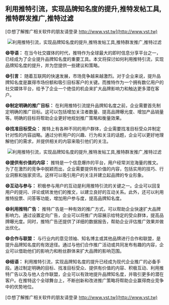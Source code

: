 ## **利用推特引流，实现品牌知名度的提升,推特发帖工具,推特群发推广,推特过滤**

[😍想了解推广相关软件的朋友请登录 http://www.vst.tw](http://www.vst.tw)

 <center><img src="https://vst.tw/MP4/tuiguang/png/2.png" alt="利用推特引流，实现品牌知名度的提升,推特发帖工具,推特群发推广,推特过滤"></center>

**😄导语：**
在当今社交媒体的时代，推特作为全球最大的即时信息分享平台之一，已经成为了企业提升品牌知名度的重要工具。本文将探讨如何利用推特引流，实现品牌知名度的提升，并为您提供一些建议和策略。

**😄引言：**
随着互联网的快速发展，市场竞争越来越激烈。对于企业来说，提升品牌知名度是赢得市场份额和吸引目标客户的关键。而推特作为一个拥有数亿用户的社交媒体平台，给予了企业一个绝佳的机会来扩大品牌影响力和触达更多潜在客户。

**😄制定明确的推广目标：**
在利用推特引流提升品牌知名度之前，企业需要首先制定明确的推广目标。这可以包括增加关注者数量、提高品牌曝光度、增加产品销量等。明确的目标将帮助企业更好地规划推广策略和衡量效果。

**😄找准目标受众：**
推特上有各种不同的用户群体，企业需要找准目标受众并制定针对性的内容战略。通过分析用户的兴趣、行为和关注的话题，企业可以更好地理解他们的需求，并提供相关的内容来吸引他们的关注。

 <center><img src="https://vst.tw/MP4/tuiguang/png/2.png" alt="利用推特引流，实现品牌知名度的提升,推特发帖工具,推特群发推广,推特过滤"></center>

**😄提供有价值的内容：**
推特是一个信息爆炸的平台，用户经常浏览海量的推文。为了在激烈的竞争中脱颖而出，企业需要提供有价值的内容，包括实用的技巧、行业洞察和独家资讯。这样可以吸引用户的关注并建立起品牌的专业形象。

**😄互动与参与：**
积极参与用户的互动是利用推特引流的关键之一。企业可以回复用户的提问、评论或转发他们的推文，以建立良好的互动关系。此外，还可以利用推特投票、问答等功能，增加用户参与度，提高品牌知名度。

**😄利用推特广告：**
推特广告是一种有效的推广方式，可以帮助企业快速扩大品牌影响力。通过设置定向广告，企业可以将推广内容展示给特定的受众群体，提高品牌曝光度。同时，推特广告还提供了详细的数据报告，帮助企业评估推广效果并做出优化。

**😄合作与联盟：**
与行业内的意见领袖、知名博主或其他品牌进行合作和联盟，是提升品牌知名度的有效途径。通过与他们合作推广活动或共同发布有趣的内容，企业可以借助他们的影响力和粉丝群体来扩大品牌的影响范围。

**😄结语：**
利用推特引流，实现品牌知名度的提升已经成为现代企业推广的必备手段。通过制定明确的目标、找准目标受众、提供有价值的内容、积极互动、利用推特广告以及与他人合作联盟，企业可以有效地提升品牌知名度，并吸引更多的潜在客户。在推特这个全球舞台上，不断创新和改进推广策略将帮助企业赢得商业竞争中的优势地位。

[😍想了解推广相关软件的朋友请登录 http://www.vst.tw](http://www.vst.tw)



